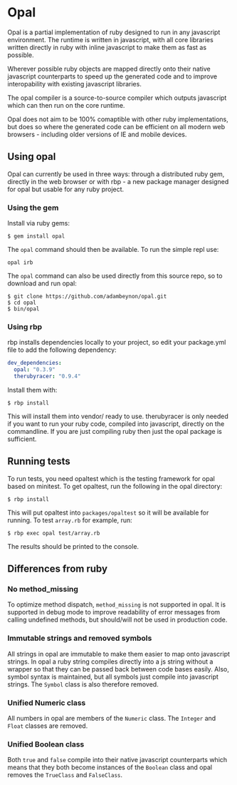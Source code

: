 Opal
====

Opal is a partial implementation of ruby designed to run in any
javascript environment. The runtime is written in javascript, with all
core libraries written directly in ruby with inline javascript to make
them as fast as possible.

Wherever possible ruby objects are mapped directly onto their native
javascript counterparts to speed up the generated code and to improve
interopability with existing javascript libraries.

The opal compiler is a source-to-source compiler which outputs
javascript which can then run on the core runtime.

Opal does not aim to be 100% comaptible with other ruby implementations,
but does so where the generated code can be efficient on all modern web
browsers - including older versions of IE and mobile devices.

Using opal
----------

Opal can currently be used in three ways: through a distributed ruby gem,
directly in the web browser or with rbp - a new package manager designed
for opal but usable for any ruby project.

### Using the gem

Install via ruby gems:

```
$ gem install opal
```

The `opal` command should then be available. To run the simple repl use:

```
opal irb
```

The `opal` command can also be used directly from this source repo, so
to download and run opal:

```
$ git clone https://github.com/adambeynon/opal.git
$ cd opal
$ bin/opal
```

### Using rbp

rbp installs dependencies locally to your project, so edit your
package.yml file to add the following dependency:

```yaml
dev_dependencies:
  opal: "0.3.9"
  therubyracer: "0.9.4"
```

Install them with:

```
$ rbp install
```

This will install them into vendor/ ready to use. therubyracer is only
needed if you want to run your ruby code, compiled into javascript,
directly on the commandline. If you are just compiling ruby then just
the opal package is sufficient.

Running tests
-------------

To run tests, you need opaltest which is the testing framework for opal
based on minitest. To get opaltest, run the following in the opal
directory:

```
$ rbp install
```

This will put opaltest into `packages/opaltest` so it will be available
for running. To test `array.rb` for example, run:

```
$ rbp exec opal test/array.rb
```

The results should be printed to the console.

Differences from ruby
---------------------

### No method\_missing

To optimize method dispatch, `method_missing` is not supported in opal.
It is supported in debug mode to improve readability of error messages
from calling undefined methods, but should/will not be used in
production code.

### Immutable strings and removed symbols

All strings in opal are immutable to make them easier to map onto
javascript strings. In opal a ruby string compiles directly into a js
string without a wrapper so that they can be passed back between code
bases easily. Also, symbol syntax is maintained, but all symbols just
compile into javascript strings. The `Symbol` class is also therefore
removed.

### Unified Numeric class

All numbers in opal are members of the `Numeric` class. The `Integer`
and `Float` classes are removed.

### Unified Boolean class

Both `true` and `false` compile into their native javascript
counterparts which means that they both become instances of the
`Boolean` class and opal removes the `TrueClass` and `FalseClass`.

